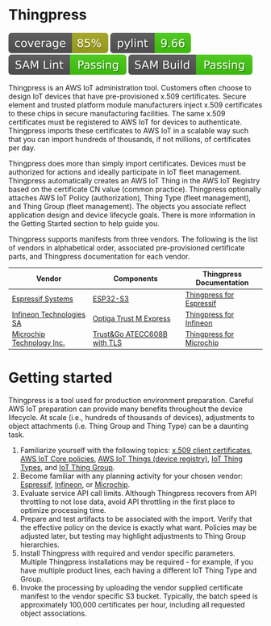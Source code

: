 # Thingpress

![Coverage](coverage.svg)
![pylint](linting.svg)
![samlint](samlint.svg)
![sambuild](sambuild.svg)

Thingpress is an AWS IoT administration tool. Customers often choose to design IoT devices that have pre-provisioned x.509 certificates. Secure element and trusted platform module manufacturers inject x.509 certificates to these chips in secure manufacturing facilities. The same x.509 certificates must be registered to AWS IoT for devices to authenticate. Thingpress imports these certificates to AWS IoT in a scalable way such that you can import hundreds of thousands, if not millions, of certificates per day.

Thingpress does more than simply import certificates. Devices must be authorized for actions and ideally participate in IoT fleet management. Thingpress automatically creates an AWS IoT Thing in the AWS IoT Registry based on the certificate CN value (common practice). Thingpress optionally attaches AWS IoT Policy (authorization), Thing Type (fleet management), and Thing Group (fleet management). The objects you associate reflect application design and device lifecycle goals. There is more information in the Getting Started section to help guide you.

Thingpress supports manifests from three vendors. The following is the list
of vendors in alphabetical order, associated pre-provisioned certificate
parts, and Thingpress  documentation for each vendor.

| Vendor    | Components | Thingpress<br/>Documentation | 
| --------- | ---------- | ---------------------------- |
| [Espressif Systems](https://www.espressif.com/) | [ESP32-S3](https://www.espressif.com/en/products/socs/esp32-s3) | [Thingpress for Espressif](doc/espressif.md) |
| [Infineon Technologies SA](https://www.infineon.com/) | [Optiga Trust M Express](https://www.infineon.com/cms/en/product/security-smart-card-solutions/optiga-embedded-security-solutions/optiga-trust/optiga-trust-m-express/)| [Thingpress for Infineon](doc/infineon.md) |
| [Microchip Technology Inc.](https://www.microchip.com/) | [Trust&Go ATECC608B with TLS](https://www.microchip.com/en-us/products/security/trust-platform/trust-and-go/trust-and-go-tls) | [Thingpress for Microchip](doc/microchip.md) |

# Getting started

Thingpress is a tool used for production environment preparation.
Careful AWS IoT preparation can provide many benefits throughout
the device lifecycle. At scale (i.e., hundreds of thousands of
devices), adjustments to object attachments (i.e. Thing Group and
Thing Type) can be a daunting task.

1. Familiarize yourself with the following topics:
   [x.509 client certificates](https://docs.aws.amazon.com/iot/latest/developerguide/x509-client-certs.html),
   [AWS IoT Core policies](https://docs.aws.amazon.com/iot/latest/developerguide/iot-policies.html),
   [AWS IoT Things (device registry)](https://docs.aws.amazon.com/iot/latest/developerguide/thing-registry.html), 
   [IoT Thing Types](https://docs.aws.amazon.com/iot/latest/developerguide/thing-types.html), and
   [IoT Thing Group](https://docs.aws.amazon.com/iot/latest/developerguide/thing-groups.html).
2. Become familiar with any planning activity for your chosen vendor: [Espressif](doc/espressif.md), [Infineon](doc/infineon.md), or [Microchip](doc/microchip.md).
3. Evaluate service API call limits. Although Thingpress recovers from
   API throttling to not lose data, avoid API throttling in the
   first place to optimize processing time.
3. Prepare and test artifacts to be associated with the import.
   Verify that the effective policy on the device is exactly what
   want. Policies may be adjusted later, but testing may highlight
   adjustments to Thing Group hierarchies.
4. Install Thingpress with required and vendor specific parameters.
   Multiple Thingpress installations may be required - for example,
   if you have multiple product lines, each having a different
   IoT Thing Type and Group.
5. Invoke the processing by uploading the vendor supplied certificate
   manifest to the vendor specific S3 bucket. Typically, the batch
   speed is approximately 100,000 certificates per hour, including
   all requested object associations.

